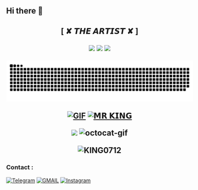 ## Hi there 👋

<!--
**wwwlbs22/wwwlbs22** is a ✨ _special_ ✨ repository because its `README.md` (this file) appears on your GitHub profile.

Here are some ideas to get you started:

- 🔭 I’m currently working on ...
- 🌱 I’m currently learning ...
- 👯 I’m looking to collaborate on ...
- 🤔 I’m looking for help with ...
- 💬 Ask me about ...
- 📫 How to reach me: ...
- 😄 Pronouns: ...
- ⚡ Fun fact: ...
-->

<h2 align="center">
 [ ✘ 𝙏𝙃𝙀 𝘼𝙍𝙏𝙄𝙎𝙏 ✘ ]


 
 <p align="center">
  <img src="https://telegra.ph/file/c0465bd13875b249a9a8f.jpg">


<img src="https://user-images.githubusercontent.com/73097560/115834477-dbab4500-a447-11eb-908a-139a6edaec5c.gif"> 
<img src="https://user-images.githubusercontent.com/73097560/115834477-dbab4500-a447-11eb-908a-139a6edaec5c.gif">


  <source
    media="(prefers-color-scheme: dark)"
    srcset="https://raw.githubusercontent.com/platane/snk/output/github-contribution-grid-snake-dark.svg"
  />
  <source
    media="(prefers-color-scheme: light)"
    srcset="https://raw.githubusercontent.com/platane/snk/output/github-contribution-grid-snake.svg"
  />
  <img
    alt="github contribution grid snake animation"
    src="https://raw.githubusercontent.com/platane/snk/output/github-contribution-grid-snake.svg"
  />
</picture>


[![GIF](https://github.com/wwwlbs22/wwwlbs22/blob/main/wwwlbs22.gif)](https://github.com/wwwlbs22)
   [![ 𝗠𝗥 𝗞𝗜𝗡𝗚 ](https://github-stats-alpha.vercel.app/api?username=wwwlbs22 "wwwlbs22")](https://github-stats-alpha.vercel.app/api?username=wwwlbs22 "wwwlbs22")


<img src="https://readme-typing-svg.herokuapp.com?color=00FF00&width=420&lines=🔥+𝙏𝙃𝙀+𝘼𝙍𝙏𝙄𝙎𝙏+👑">


<img src="https://octodex.github.com/images/daftpunktocat-thomas.gif" id="octocat" alt="octocat-gif" />


<p><img width="494" align="center" src="https://github-readme-stats.vercel.app/api/top-langs?username=wwwlbs22&show_icons=true&locale=en&layout=compact" alt="KING0712" /></p>

### Contact :
<a href="https://t.me/II_BAD_MUNDA_II"><img title="Telegram" src="https://img.shields.io/badge/Telegram-%23000000.svg?&style=for-the-badge&logo=telegram&logoColor=61DAFB"></a>
<a href="https://mail.google.com/mail/?view=cm&fs=1&to=sukhwinderwarval50@gmail.com"><img title="GMAIL" src="https://img.shields.io/badge/Gmail-D14836?style=for-the-badge&logo=gmail&logoColor=white"></a>
<a href="https://instagram.com/lll_bad_munda_lll"><img title="Instagram" src="https://img.shields.io/badge/instagram-%23E4405F.svg?&style=for-the-badge&logo=instagram&logoColor=white"></a>


<!---
wwwlbs22/wwwlbs22 is a ✨ special ✨ repository because its `README.md` (this file) appears on your GitHub profile.
You can click the Preview link to take a look at your changes.
--->
